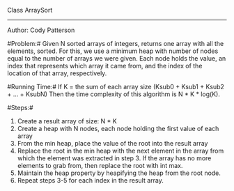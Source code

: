 Class ArraySort
_______________________________________________________________________________
Author: Cody Patterson

#Problem:#
Given N sorted arrays of integers, returns one array with all the elements,
sorted. For this, we use a minimum heap with number of nodes equal to the
number of arrays we were given. Each node holds the value, an index that
represents which array it came from, and the index of the location of that
array, respectively.

#Running Time:#
If K = the sum of each array size (Ksub0 + Ksub1 + Ksub2 + ... + KsubN)
Then the time complexity of this algorithm is N * K * log(K).

#Steps:#
1. Create a result array of size: N * K
2. Create a heap with N nodes, each node holding the first value of each array
3. From the min heap, place the value of the root into the result array
4. Replace the root in the min heap with the next element in the array from
   which the element was extracted in step 3. If the array has no more elements
   to grab from, then replace the root with int max.
5. Maintain the heap property by heapifying the heap from the root node.
6. Repeat steps 3-5 for each index in the result array.